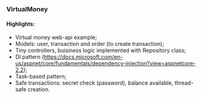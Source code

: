 ### VirtualMoney
####
#### Highlights:
* Virtual money web-api example;
* Models: user, transaction and order (to create transaction);
* Tiny controllers, buisiness logic implemented with Repository class;
* DI pattern (https://docs.microsoft.com/en-us/aspnet/core/fundamentals/dependency-injection?view=aspnetcore-2.2);
* Task-based pattern;
* Safe transactions: secret check (password), balance available, thread-safe creation.
